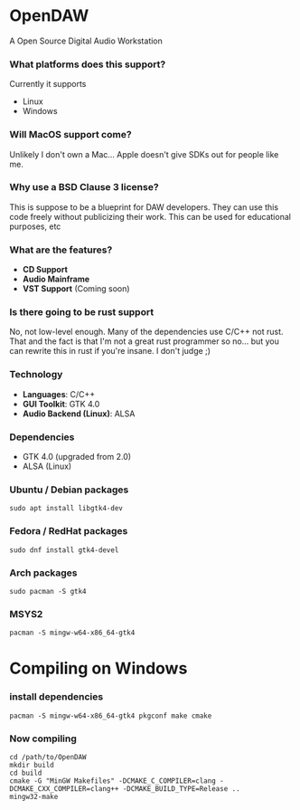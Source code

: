 # OpenDAW
A Open Source Digital Audio Workstation

### What platforms does this support?

Currently it supports

- Linux
- Windows

### Will MacOS support come?

Unlikely I don't own a Mac... Apple doesn't give SDKs out for people like me.

### Why use a BSD Clause 3 license?

This is suppose to be a blueprint for DAW developers. They can use this code freely without publicizing their work. This can be used for educational purposes, etc

### What are the features?

- **CD Support**
- **Audio Mainframe**
- **VST Support** (Coming soon)

### Is there going to be rust support

No, not low-level enough. Many of the dependencies use C/C++ not rust. That and the fact is that I'm not a great rust programmer so no... but you can rewrite this in rust if you're insane. I don't judge ;)

### Technology

- **Languages**: C/C++
- **GUI Toolkit**: GTK 4.0
- **Audio Backend (Linux)**: ALSA

### Dependencies

- GTK 4.0 (upgraded from 2.0) 
- ALSA (Linux)


### Ubuntu / Debian packages
```
sudo apt install libgtk4-dev
```

### Fedora / RedHat packages
```
sudo dnf install gtk4-devel
```

### Arch packages
```
sudo pacman -S gtk4
```

### MSYS2
```
pacman -S mingw-w64-x86_64-gtk4
```

# Compiling on Windows

### install dependencies
```
pacman -S mingw-w64-x86_64-gtk4 pkgconf make cmake
```
### Now compiling
```
cd /path/to/OpenDAW
mkdir build
cd build
cmake -G "MinGW Makefiles" -DCMAKE_C_COMPILER=clang -DCMAKE_CXX_COMPILER=clang++ -DCMAKE_BUILD_TYPE=Release ..
mingw32-make
```